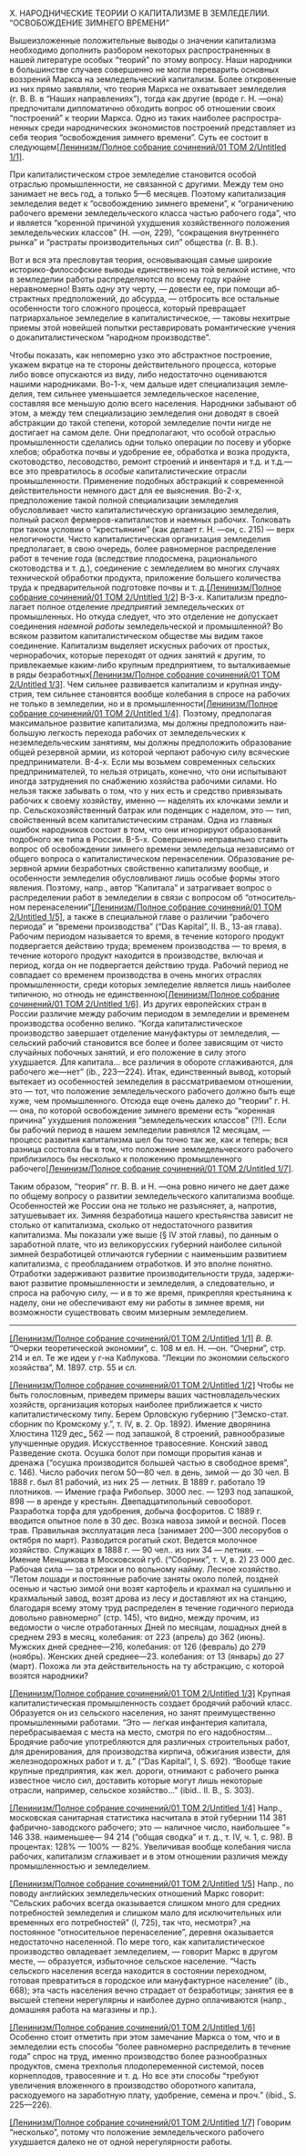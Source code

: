 X. НАРОДНИЧЕСКИЕ ТЕОРИИ О КАПИТАЛИЗМЕ В ЗЕМЛЕДЕЛИИ. “ОСВОБОЖДЕНИЕ ЗИМНЕГО ВРЕМЕНИ”

Вышеизложенные положительные выводы о значении капитализма необходимо дополнить разбором некото­рых распространенных в нашей литературе особых “теорий” по этому вопросу. Наши народники в боль­шинстве случаев совершенно не могли переварить основных воззрений Маркса на земледельческий ка­питализм. Более откровенные из них прямо заяв­ляли, что теория Маркса не охватывает земледелия (г. В. В. в “Наших направлениях”), тогда как другие (вроде г. Н. —она) предпочитали дипломатично обхо­дить вопрос об отношении своих “построений” к тео­рии Маркса. Одно из таких наиболее распростра­ненных среди народнических экономистов построений представляет из себя теория “освобождения зимнего времени”. Суть ее состоит в следующем[[Ленинизм/Полное собрание сочинений/01 ТОМ 2/Untitled 1/1]](#_ftn1).

При капиталистическом строе земледелие становит­ся особой отраслью промышленности, не связанной с другими. Между тем оно занимает не весь год, а только 5—6 месяцев. Поэтому капитализация земледелия ведет к “освобождению зимнего времени”, к “ограничению рабочего времени земледельческого класса частью ра­бочего года”, что и является “коренной причиной ухуд­шения хозяйственного положения земледельческих клас­сов” (Н. —он, 229), “сокращения внутреннего рынка” и “растраты производительных сил” общества (г. В. В.).

Вот и вся эта пресловутая теория, основывающая самые широкие историко-философские выводы един­ственно на той великой истине, что в земледелии работы распределяются по всему году крайне неравномерно! Взять _одну_ эту черту, — довести ее, при помощи аб­страктных предположений, до абсурда, — отбросить все остальные особенности того сложного процесса, кото­рый превращает патриархальное земледелие в капита­листическое, — таковы нехитрые приемы этой новей­шей попытки реставрировать романтические учения о докапиталистическом “народном производстве”.

Чтобы показать, как непомерно узко это абстрактное построение, укажем вкратце на те стороны действи­тельного процесса, которые либо вовсе опускаются из виду, либо недостаточно оцениваются нашими народ­никами. Во-1-х, чем дальше идет специализация земле­делия, тем сильнее уменьшается земледельческое на­селение, составляя все меньшую долю всего населения. Народники забывают об этом, а между тем специализа­цию земледелия они доводят в своей абстракции до такой степени, которой земледелие почти нигде не достигает на самом деле. Они предполагают, что особой отраслью промышленности сделались одни только опе­рации по посеву и уборке хлебов; обработка почвы и удобрение ее, обработка и возка продукта, скотоводство, лесоводство, ремонт строений и инвентаря и т.д. и т.д.— все это превратилось в _особые_ капиталистические от­расли промышленности. Применение подобных абстрак­ций к современной действительности немного даст для ее выяснения. Во-2-х, предположение такой полной специализации земледелия обусловливает чисто капи­талистическую организацию земледелия, полный раскол фермеров-капиталистов и наемных рабочих. Толко­вать при таком условии о “крестьянине” (как делает г. Н. —он, с. 215) — верх нелогичности. Чисто капита­листическая организация земледелия предполагает, в свою очередь, более равномерное распределение работ в течение года (вследствие плодосмена, рационального скотоводства и т. д.), соединение с земледелием во многих случаях технической обработки продукта, при­ложение большего количества труда к предварительной подготовке почвы и т. д.[[Ленинизм/Полное собрание сочинений/01 ТОМ 2/Untitled 1/2]](#_ftn2) В-3-х. Капитализм предпо­лагает полное отделение _предприятий_ земледельческих от промышленных. Но откуда следует, что это отделение не допускает соединения _наемной работы_ земледельческой и промышленной? Во всяком развитом капита­листическом обществе мы видим такое соединение. Капитализм выделяет искусных рабочих от простых, чернорабочих, которые переходят от одних занятий к другим, то привлекаемые каким-либо крупным пред­приятием, то выталкиваемые в ряды безработных[[Ленинизм/Полное собрание сочинений/01 ТОМ 2/Untitled 1/3]](#_ftn3). Чем сильнее развивается капитализм и крупная инду­стрия, тем сильнее становятся вообще колебания в спросе на рабочих не только в земледелии, но и в про­мышленности[[Ленинизм/Полное собрание сочинений/01 ТОМ 2/Untitled 1/4]](#_ftn4). Поэтому, предполагая максимальное развитие капитализма, мы должны предположить наи­большую легкость перехода рабочих от земледельческих к неземледельческим занятиям, мы должны предполо­жить образование общей резервной армии, из которой черпают рабочую силу всяческие предприниматели. В-4-х. Если мы возьмем современных сельских пред­принимателей, то нельзя отрицать, конечно, что они испытывают иногда затруднения по снабжению хозяй­ства рабочими силами. Но нельзя также забывать о том, что у них есть и средство привязывать рабочих к своему хозяйству, именно — наделять их клочками земли и пр. Сельскохозяйственный батрак или поден­щик с наделом, это — тип, свойственный всем капита­листическим странам. Одна из главных ошибок народ­ников состоит в том, что они игнорируют образований подобного же типа в России. В-5-х. Совершенно неправильно ставить вопрос об освобождении зимнего времени земледельца независимо от общего вопроса о капиталистическом перенаселении. Образование ре­зервной армии безработных свойственно капитализму вообще, и особенности земледелия обусловливают лишь особые формы этого явления. Поэтому, напр., автор “Капитала” и затрагивает вопрос о распределении работ в земледелии в связи с вопросом об “относитель­ном перенаселении”[[Ленинизм/Полное собрание сочинений/01 ТОМ 2/Untitled 1/5]](#_ftn5), а также в специальной главе о различии “рабочего периода” и “времени производ­ства” (“Das Kapital”, II. В., 13-ая глава). Рабочим периодом называется то время, в течение которого продукт подвергается действию труда; временем произ­водства — то время, в течение которого продукт на­ходится в производстве, включая и период, когда он не подвергается действию труда. Рабочий период не совпадает со временем производства в очень многих отраслях промышленности, среди которых земледелие является лишь наиболее типичною, но отнюдь не един­ственною[[Ленинизм/Полное собрание сочинений/01 ТОМ 2/Untitled 1/6]](#_ftn6). Из других европейских стран в России различие между рабочим периодом в земледелии и вре­менем производства особенно велико. “Когда капитали­стическое производство завершает отделение мануфак­туры от земледелия, — сельский рабочий становится все более и более зависящим от чисто случайных побоч­ных занятий, и его положение в силу этого ухудшается. Для капитала... все различия в обороте сглаживают­ся, для рабочего же—нет” (ib., 223—224). Итак, единственный вывод, который вытекает из особенностей земледелия в рассматриваемом отношении, это — тот, что положение земледельческого рабочего должно быть еще хуже, чем промышленного. Отсюда еще очень да­леко до “теории” г. Н. — она, по которой освобождение зимнего времени есть “коренная причина” ухудшения положения “земледельческих классов” (?!). Если бы ра­бочий период в нашем земледелии равнялся 12 меся­цам, — процесс развития капитализма шел бы точно так же, как и теперь; вся разница состояла бы в том, что положение земледельческого рабочего приблизилось бы несколько к положению промышленного рабочего[[Ленинизм/Полное собрание сочинений/01 ТОМ 2/Untitled 1/7]](#_ftn7).

Таким образом, “теория” гг. В. В. и Н. —она ровно ничего не дает даже по общему вопросу о развитии земледельческого капитализма вообще. Особенностей же России она не только не разъясняет, а, напротив, затушевывает их. Зимняя безработица нашего кре­стьянства зависит не столько от капитализма, сколько от недостаточного развития капитализма. Мы показали уже выше (§ IV этой главы), по данным о заработной плате, что из великорусских губерний наиболее силь­ной зимней безработицей отличаются губернии с наи­меньшим развитием капитализма, с преобладанием отработков. И это вполне понятно. Отработки задер­живают развитие производительности труда, задержи­вают развитие промышленности и земледелия, а сле­довательно, и спроса на рабочую силу, — и в то же время, прикрепляя крестьянина к наделу, они не обес­печивают ему ни работы в зимнее время, ни возможности существовать своим мизерным земледелием.

  

---

[[Ленинизм/Полное собрание сочинений/01 ТОМ 2/Untitled 1/1]](#_ftnref1) _В. В._ “Очерки теоретической экономии”, с. 108 м ел. Н. —он. “Очерни”, стр. 214 и ел. Те же идеи у г-на Каблукова. “Лекции по экономии сельского хозяйства”, М. 1897. стр. 55 и сл.

[[Ленинизм/Полное собрание сочинений/01 ТОМ 2/Untitled 1/2]](#_ftnref2) Чтобы не быть голословным, приведем примеры ваших частновла­дельческих хозяйств, организация которых наиболее приближается к чисто капиталистическому типу. Берем Орловскую губернию (“Земско-стат. сборник по Кромскому у.”, т. IV, в. 2. Ор. 1892). Имение дворянина Хлюстина 1129 дес„ 562 — под запашкой, 8 строений, равнообразиые улуч­шенные орудия. Искусственное травосеяние. Конский завод Разведение скота. Осушка болот при помощи прорытия канав и дренажа (“осушка производится большей частью в свободное время”, с. 146). Число рабочих пегом 50—80 чел. в день, зимой — до 30 чел. В 1888 г. был 81 рабочий, из них 25 — летних. В 1889 г. работало 19 плотников. — Имение графа Рибопьер. 3000 лес. — 1293 под запашкой, 898 — в аренде у крестьян. Двепадцатипольный севооборот. Разработка торфа для удобрения, добыча фосфоритов. С 1889 г. вводится опытное поле в 30 дес. Возка навоза зимой и весной. Посев трав. Правильная эксплуатация леса (занимает 200—300 ле­сорубов о октября по март). Разводится рогатый скот. Ведется молочное хозяйство. Служащих в 1888 г. — 90 чел.. из них 34 — летних. — Имение Менщикова в Московской губ. (“Сборник”, т. V, в. 2) 23 000 дес. Рабочая сила — за отрезки и по вольному найму. Лесное хозяйство. “Летом лошади и постоянные рабочие заняты около полей, поздней осенью и частью зи­мой они возят картофель и крахмал на сушильню и крахмальный завод, возят дрова из лесу и доставляют их на станцию, благодаря всему этому труд распределен в течение годичного периода довольно равномерно” (стр. 145), что видно, между прочим, из ведомости о числе отработанных Дней по месяцам, лошадных дней в среднем 293 в месяц, колебания: от 223 (апрель) до 362 (июнь). Мужских дней среднее—216, колебания: от 126 (февраль) до 279 (ноябрь). Женских дней среднее—23. колебания: от 13 (январь) до 27 (март). Похожа ли эта действительность на ту абстрак­цию, с которой возятся народники?

[[Ленинизм/Полное собрание сочинений/01 ТОМ 2/Untitled 1/3]](#_ftnref3) Крупная капиталистическая промышленность создает бродячий рабочий класс. Образуется он из сельского населения, но занят преимуще­ственно промышленными работами. “Это — легкая инфантерия капитала, перебрасываемая с места на место, смотря по его надобностям... Бродячие рабочие употребляются для различных строительных работ, для дрениро­вания, для производства кирпича, обжигания извести, для железнодорож­ных работ и т. д.” (“Das Kapital”, I, S. 692). “Вообще такие крупные предприятия, как жел. дороги, отнимают с рабочего рынка известное число сил, доставить которые могут лишь некоторые отрасли, например, сельское хозяйство...” (ibid.. II. В., S. 303).

[[Ленинизм/Полное собрание сочинений/01 ТОМ 2/Untitled 1/4]](#_ftnref4) Напр., московская санитарная статистика насчитала в этой губернии 114 381 фабрично-заводского рабочего; это — наличное число, наиболь­шее “= 146 338. наименьшее— 94 214 (“общая сводка” и т. д., т. IV, ч. 1, с. 98). В процентах: 128% — 100% — 82%. Увеличивая вообще колебания числа рабочих, капитализм сглаживает и в этом отношении различия между промышленностью и земледелием.

[[Ленинизм/Полное собрание сочинений/01 ТОМ 2/Untitled 1/5]](#_ftnref5) Напр., по поводу английских земледельческих отношений Маркс говорит: “Сельских рабочих всегда оказывается слишком много для сред­них потребностей земледелия и слишком мало для исключительных или временных его потребностей” (I, 725), так что, несмотря? ,на постоянное “относительное перенаселение”, деревня оказывается недостаточно насе­ленной. По мере того, как капиталистическое производство овладевает земледелием, — говорит Маркс в другом месте, — образуется, избыточное сельское население. “Часть сельского населения всегда находится в со­стоянии переходном, готовая превратиться в городское или мануфактурное население” (ib., 668); эта часть населения вечно страдает от безработицы; занятия ее в высшей степени нерегулярны и наиболее дурно оплачиваются (напр., домашняя работа на магазины и пр.).

[[Ленинизм/Полное собрание сочинений/01 ТОМ 2/Untitled 1/6]](#_ftnref6) Особенно стоит отметить при этом замечание Маркса о том, что и в земледелии есть способы “более равномерно распределить в течение года” спрос на труд, именно производство более разнообразных продуктов, смена трехполья плодопеременной системой, посев корнеплодов, травосея­ние и т. д. Но все эти способы “требуют увеличения вложенного в произ­водство оборотного капитала, расходуемого на заработную плату, удобре­ние, семена и проч.” (ibid., S. 225—226).

[[Ленинизм/Полное собрание сочинений/01 ТОМ 2/Untitled 1/7]](#_ftnref7) Говорим “несколько”, потому что положение земледельческого ра­бочего ухудшается далеко не от одной нерегулярности работы.